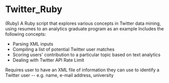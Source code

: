 Twitter_Ruby
============

(Ruby) A Ruby script that explores various concepts in Twitter data mining, using resumes to an analytics graduate program as an example
Includes the following concepts:
- Parsing XML inputs
- Compiling a list of potential Twitter user matches
- Scoring users' contribution to a particular topic based on text analytics
- Dealing with Twitter API Rate Limit

Requires user to have an XML file of information they can use to identify a Twitter user -- e.g. name, e-mail address, university
